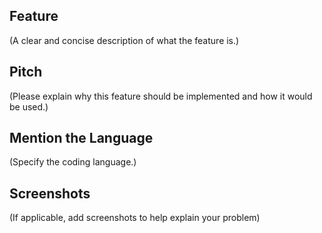 ##  Feature
(A clear and concise description of what the feature is.)

## Pitch
(Please explain why this feature should be implemented and how it would be used.)

## Mention the Language
(Specify the coding language.)

## Screenshots
(If applicable, add screenshots to help explain your problem)